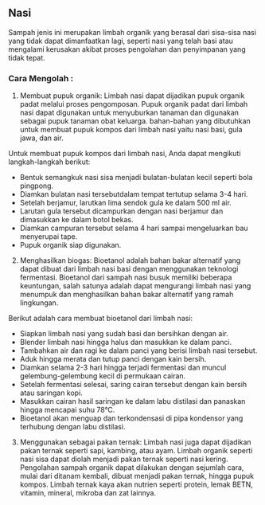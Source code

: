 

## Nasi
Sampah jenis ini merupakan limbah organik yang berasal dari sisa-sisa nasi yang tidak dapat dimanfaatkan lagi, seperti nasi yang telah basi atau mengalami kerusakan akibat proses pengolahan dan penyimpanan yang tidak tepat. 

### Cara Mengolah :
1. Membuat pupuk organik: 
Limbah nasi dapat dijadikan pupuk organik padat melalui proses pengomposan. Pupuk organik padat dari limbah nasi dapat digunakan untuk menyuburkan tanaman dan digunakan sebagai pupuk tanaman obat keluarga. bahan-bahan yang dibutuhkan untuk membuat pupuk kompos dari limbah nasi yaitu nasi basi, gula jawa, dan air.

Untuk membuat pupuk kompos dari limbah nasi, Anda dapat mengikuti langkah-langkah berikut:
- Bentuk semangkuk nasi sisa menjadi bulatan-bulatan kecil seperti bola pingpong. 
- Diamkan bulatan nasi tersebutdalam tempat tertutup selama 3-4 hari.
- Setelah berjamur, larutkan lima sendok gula ke dalam 500 ml air. 
- Larutan gula tersebut dicampurkan dengan nasi berjamur dan dimasukkan ke dalam botol bekas. 
- Diamkan campuran tersebut selama 4 hari sampai mengeluarkan bau menyerupai tape.
- Pupuk organik siap digunakan.

2. Menghasilkan biogas: 
Bioetanol adalah bahan bakar alternatif yang dapat dibuat dari limbah nasi basi dengan menggunakan teknologi fermentasi. Bioetanol dari sampah nasi busuk memiliki beberapa keuntungan, salah satunya adalah dapat mengurangi limbah nasi yang menumpuk dan menghasilkan bahan bakar alternatif yang ramah lingkungan.

Berikut adalah cara membuat bioetanol dari limbah nasi:
- Siapkan limbah nasi yang sudah basi dan bersihkan dengan air.
- Blender limbah nasi hingga halus dan masukkan ke dalam panci.
- Tambahkan air dan ragi ke dalam panci yang berisi limbah nasi tersebut.
- Aduk hingga merata dan tutup panci dengan kain bersih.
- Diamkan selama 2-3 hari hingga terjadi fermentasi dan muncul gelembung-gelembung kecil di permukaan cairan.
- Setelah fermentasi selesai, saring cairan tersebut dengan kain bersih atau saringan kopi.
- Masukkan cairan hasil saringan ke dalam labu distilasi dan panaskan hingga mencapai suhu 78°C.
- Bioetanol akan menguap dan terkondensasi di pipa kondensor yang terhubung dengan labu distilasi.

3. Menggunakan sebagai pakan ternak: 
Limbah nasi juga dapat dijadikan pakan ternak seperti sapi, kambing, atau ayam. Limbah organik seperti nasi sisa dapat diolah menjadi pakan ternak seperti nasi kering. Pengolahan sampah organik dapat dilakukan dengan sejumlah cara, mulai dari ditanam kembali, dibuat menjadi pakan ternak, hingga pupuk kompos. Limbah ternak kaya akan nutrien seperti protein, lemak BETN, vitamin, mineral, mikroba dan zat lainnya.

